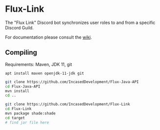 # Flux-Link

The "Flux Link" Discord bot synchronizes user roles to and from a specific Discord Guild.

For documentation please consult the [wiki](https://github.com/IncasedDevelopment/Flux-Link/wiki).

## Compiling

Requirements: Maven, JDK 11, git

`apt install maven openjdk-11-jdk git`

```sh
git clone https://github.com/IncasedDevelopment/Flux-Java-API
cd Flux-Java-API
mvn install
cd ..

git clone https://github.com/IncasedDevelopment/Flux-Link
cd Flux-Link
mvn package shade:shade
cd target
# find jar file here
```